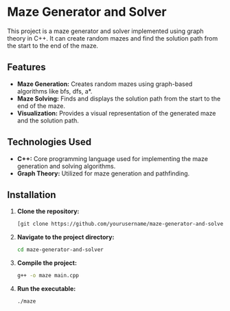 # Maze Generator and Solver

This project is a maze generator and solver implemented using graph theory in C++. It can create random mazes and find the solution path from the start to the end of the maze.

## Features

- **Maze Generation:** Creates random mazes using graph-based algorithms like bfs, dfs, a*.
- **Maze Solving:** Finds and displays the solution path from the start to the end of the maze.
- **Visualization:** Provides a visual representation of the generated maze and the solution path.

## Technologies Used

- **C++:** Core programming language used for implementing the maze generation and solving algorithms.
- **Graph Theory:** Utilized for maze generation and pathfinding.

## Installation

1. **Clone the repository:**
   ```bash
   [git clone https://github.com/yourusername/maze-generator-and-solver.git](https://github.com/mahindra4/maze-generator-and-solver.git)
1. **Navigate to the project directory:**
   ```bash
   cd maze-generator-and-solver
1. **Compile the project:**
   ```bash
   g++ -o maze main.cpp
1. **Run the executable:**
   ```bash
   ./maze
